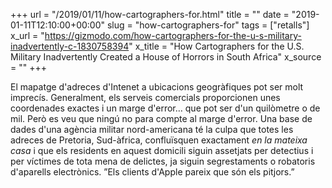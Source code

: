 +++
url = "/2019/01/11/how-cartographers-for.html"
title = ""
date = "2019-01-11T12:10:00+00:00"
slug = "how-cartographers-for"
tags = ["retalls"]
x_url = "https://gizmodo.com/how-cartographers-for-the-u-s-military-inadvertently-c-1830758394"
x_title = "How Cartographers for the U.S. Military Inadvertently Created a House of Horrors in South Africa"
x_source = ""
+++


El mapatge d'adreces d'Intenet a ubicacions geogràfiques pot ser molt imprecís. Generalment, els serveis comercials proporcionen unes coordenades exactes i un marge d'error… que pot ser d'un quilòmetre o de mil. Però es veu que ningú no para compte al marge d'error. Una base de dades d'una agència militar nord-americana té la culpa que totes les adreces de Pretoria, Sud-àfrica, confluïsquen exactament *en la mateixa casa* i que els residents en aquest domicili siguin assetjats per detectius i per víctimes de tota mena de delictes, ja siguin segrestaments o robatoris d'aparells electrònics. ”Els clients d'Apple pareix que són els pitjors.”
